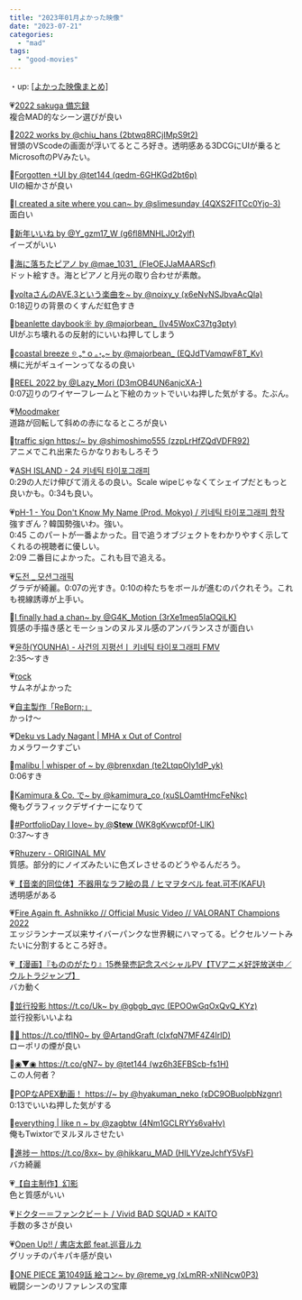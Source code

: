 ```yaml
---
title: "2023年01月よかった映像"
date: "2023-07-21"
categories: 
  - "mad"
tags: 
  - "good-movies"
---
```


<!--more-->

・up: [\[よかった映像まとめ\]](/blog/2023-07-21-good-movies)

💗[2022 sakuga 備忘録](https://youtu.be/09po2qrWPhk)  
複合MAD的なシーン選びが良い

💙[2022 works by @chiu\_hans (2btwq8RCjIMpS9t2)](https://twitter.com/chiu_hans/status/1607655226512900097?s=20)  
冒頭のVScodeの画面が浮いてるところ好き。透明感ある3DCGにUIが乗るとMicrosoftのPVみたい。

💙[Forgotten +UI by @tet144 (qedm-6GHKGd2bt6p)](https://twitter.com/tet144/status/1609052723776999424?s=20)  
UIの細かさが良い

💙[I created a site where you can~ by @slimesunday (4QXS2FITCc0Yjo-3)](https://twitter.com/i/status/1608905713769930752)  
面白い

💙[新年いいね by @Y\_gzm17\_W (g6fl8MNHLJ0t2ylf)](https://twitter.com/Y_gzm17_W/status/1609781070429564930?s=20)  
イーズがいい

💙[海に落ちたピアノ by @mae_1031_ (FleOEJJaMAARScf)](https://twitter.com/mae_1031_/status/1609911613381021697?s=20)  
ドット絵すき。海とピアノと月光の取り合わせが素敵。

💙[voltaさんのAVE.3という楽曲を~ by @noixy\_y (x6eNvNSJbvaAcQla)](https://twitter.com/noixy_y/status/1610957531840675840?s=20)  
0:18辺りの背景のくすんだ虹色すき

💙[beanlette daybook☼ by @majorbean\_ (Iv45WoxC37tg3pty)](https://twitter.com/majorbean_/status/1610890323135238145?s=20)  
UIがぶち壊れるの反射的にいいね押してしまう

💙[coastal breeze ୭ ₒᵒ ᴏ ｡॰ₒ~ by @majorbean\_ (EQJdTVamqwF8T\_Kv)](https://twitter.com/majorbean_/status/1597372959412617216?s=20)  
横に光がギュイーンってなるの良い

💙[REEL 2022 by @Lazy\_Mori (D3mOB4UN6anjcXA-)](https://twitter.com/Lazy_Mori/status/1611547104035631105?s=20)  
0:07辺りのワイヤーフレームと下絵のカットでいいね押した気がする。たぶん。

💗[Moodmaker](https://youtu.be/JcEC9NCkt0U)  
道路が回転して斜めの赤になるところが良い

💙[traffic sign https:/~ by @shimoshimo555 (zzpLrHfZQdVDFR92)](https://twitter.com/shimoshimo555/status/1611652862844485634?s=20)  
アニメでこれ出来たらかなりおもしろそう

💗[ASH ISLAND - 24 키네틱 타이포그래피](https://youtu.be/mT_Uqrfm_pE)  
0:29の人だけ伸びて消えるの良い。Scale wipeじゃなくてシェイプだともっと良いかも。0:34も良い。

💗[pH-1 - You Don't Know My Name (Prod. Mokyo) / 키네틱 타이포그래피 합작](https://youtu.be/XKqC2bvkrxo)  
強すぎん？韓国勢強いわ。強い。  
0:45 このパートが一番よかった。目で追うオブジェクトをわかりやすく示してくれるの視聴者に優しい。  
2:09 二番目によかった。これも目で追える。

💗[도전 \_ 모션그래픽](https://youtu.be/h2c2E4l3ToQ)  
グラデが綺麗。0:07の光すき。0:10の枠たちをボールが進むのパクれそう。これも視線誘導が上手い。

💙[I finally had a chan~ by @G4K\_Motion (3rXe1meq5IaOQiLK)](https://twitter.com/G4K_Motion/status/1612797737044508672?s=20)  
質感の手描き感とモーションのヌルヌル感のアンバランスさが面白い

💗[윤하(YOUNHA) - 사건의 지평선ㅣ 키네틱 타이포그래피 FMV](https://youtu.be/nschFfLFCdo)  
2:35～すき

💗[rock](https://youtu.be/p2EkMZrBLr0)  
サムネがよかった

💗[自主製作「ReBorn;」](https://youtu.be/hVEgCye7idk)  
かっけ～

💗[Deku vs Lady Nagant | MHA x Out of Control](https://youtu.be/Qeagip5qsoE)  
カメラワークすごい

💙[malibu | whisper of ~ by @brenxdan (te2LtqpOly1dP\_yk)](https://twitter.com/brenxdan/status/1613102743933308928?s=20)  
0:06すき

💙[Kamimura & Co. で~ by @kamimura\_co (xuSLOamtHmcFeNkc)](https://twitter.com/kamimura_co/status/1612692434139643905?s=20)  
俺もグラフィックデザイナーになりて

💙[#PortfolioDay I love~ by @**Stew** (WK8gKvwcpf0f-LlK)](https://twitter.com/__Stew__/status/1613094832788111360?s=20)  
0:37～すき

💗[Rhuzerv - ORIGINAL MV](https://youtu.be/AUz4G05pU3I)  
質感。部分的にノイズみたいに色ズレさせるのどうやるんだろう。

💗[【音楽的同位体】不器用なラフ絵の具 / ヒマヲタベル feat.可不(KAFU)](https://youtu.be/EP-tCqkDNy0)  
透明感がある

💗[Fire Again ft. Ashnikko // Official Music Video // VALORANT Champions 2022](https://youtu.be/DqgK4llE1cw)  
エッジランナーズ以来サイバーパンクな世界観にハマってる。ピクセルソートみたいに分割するところ好き。

💗[【漫画】『もののがたり』15巻発売記念スペシャルPV【TVアニメ好評放送中／ウルトラジャンプ】](https://youtu.be/-IPI7Su-v-c)  
バカ動く

💙[並行投影 https://t.co/Uk~ by @gbgb\_qvc (EPOOwGqOxQvQ\_KYz)](https://twitter.com/gbgb_qvc/status/1617480297754525696?s=20)  
並行投影いいよね

💙[🚀 https://t.co/tfIN0~ by @ArtandGraft (cIxfqN7MF4Z4IrlD)](https://twitter.com/ArtandGraft/status/1617471129609973761?s=20)  
ローポリの煙が良い

💙[◉▼◉ https://t.co/gN7~ by @tet144 (wz6h3EFBScb-fs1H)](https://twitter.com/tet144/status/1617501643104481282?s=20)  
この人何者？

💙[POPなAPEX動画！ https://~ by @hyakuman\_neko (xDC9OBuolpbNzgnr)](https://twitter.com/hyakuman_neko/status/1617494102404173824?s=20)  
0:13でいいね押した気がする

💙[everything | like n ~ by @zagbtw (4Nm1GCLRYYs6vaHv)](https://twitter.com/zagbtw/status/1616932533484257280?s=20)  
俺もTwixtorでヌルヌルさせたい

💙[進捗ー https://t.co/8xx~ by @hikkaru\_MAD (HILYVzeJchfY5VsF)](https://twitter.com/hikkaru_MAD/status/1615686232641802242?s=20)  
バカ綺麗

💗[【自主制作】幻影](https://youtu.be/y9yVYPz1EjI)  
色と質感がいい

💗[ドクター＝ファンクビート / Vivid BAD SQUAD × KAITO](https://youtu.be/t1XM0ECUqTE)  
手数の多さが良い

💗[Open Up!! / 書店太郎 feat.巡音ルカ](https://youtu.be/gbcdU2zsm8s)  
グリッチのパキパキ感が良い

💙[ONE PIECE 第1049話 絵コン~ by @reme\_yg (xLmRR-xNliNcw0P3)](https://twitter.com/reme_yg/status/1619644145257320449?s=20)  
戦闘シーンのリファレンスの宝庫

